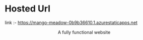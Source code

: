 # Hosted Url

 link :- https://mango-meadow-0b9b36610.1.azurestaticapps.net
<p align="center">
A fully functional website
</p>
